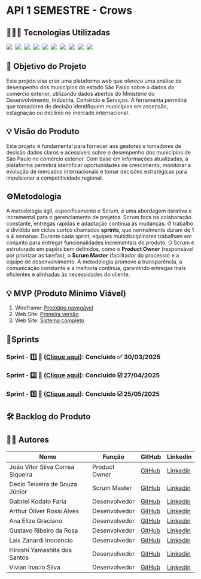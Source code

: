 # **API 1 SEMESTRE - Crows**

## 👨🏻‍💻 Tecnologias Utilizadas

<img src="https://img.shields.io/badge/Python-blue.svg?style=for-the-badge&logo=Python&logoColor=white"></imag>&nbsp;
<img src="https://img.shields.io/badge/Flask-green.svg?style=for-the-badge&logo=flask&logoColor=white"></imag>&nbsp;
<img src="https://img.shields.io/badge/Google Colab-yellow.svg?style=for-the-badge&logo=googlecolab&logoColor=white"></imag>&nbsp;
<img src="https://img.shields.io/badge/Visual Studio COde-blue.svg?style=for-the-badge"></imag>&nbsp;
<img src="https://img.shields.io/badge/Figma-red.svg?style=for-the-badge&logo=Figma&logoColor=white"></imag>&nbsp;
<img src="https://img.shields.io/badge/Htmlt5-orange.svg?style=for-the-badge&logo=html5&logoColor=white"></imag>&nbsp;
<img src="https://img.shields.io/badge/CSS3-yellow.svg?style=for-the-badge&logo=css3&logoColor=white"></imag>&nbsp;
<img src="https://img.shields.io/badge/Jira-blue.svg?style=for-the-badge&logo=jira&logoColor=white"></imag>&nbsp;
<img src="https://img.shields.io/badge/GitHub-black.svg?style=for-the-badge&logo=GitHub&logoColor=white"></imag>&nbsp;
<img src="https://img.shields.io/badge/Git-red.svg?style=for-the-badge&logo=Git&logoColor=white"></imag>&nbsp;


## 🎯 Objetivo do Projeto
Este projeto visa criar uma plataforma web que oferece uma análise de desempenho dos municípios do estado São Paulo sobre o dados do comércio exterior, utilizando dados abertos do Ministério do Desenvolvimento, Indústria, Comércio e Serviços. A ferramenta permitirá que tomadores de decisão identifiquem municípios em ascensão, estagnação ou declínio no mercado internacional.

## 💡 Visão do Produto
Este projeto é fundamental para fornecer aos gestores e tomadores de decisão dados claros e acessíveis sobre o desempenho dos municípios de São Paulo no comércio exterior. Com base em informações atualizadas, a plataforma permitirá identificar oportunidades de crescimento, monitorar a evolução de mercados internacionais e tomar decisões estratégicas para impulsionar a competitividade regional.

## ⚙️Metodologia
A metodologia ágil, especificamente o Scrum, é uma abordagem iterativa e incremental para o gerenciamento de projetos. Scrum foca na colaboração constante, entregas rápidas e adaptação contínua às mudanças. O trabalho é dividido em ciclos curtos chamados **sprints**, que normalmente duram de 1 a 4 semanas. Durante cada sprint, equipes multidisciplinares trabalham em conjunto para entregar funcionalidades incrementais do produto. O Scrum é estruturado em papéis bem definidos, como o **Product Owner** (responsável por priorizar as tarefas), o **Scrum Master** (facilitador do processo) e a equipe de desenvolvimento. A metodologia promove a transparência, a comunicação constante e a melhoria contínua, garantindo entregas mais eficientes e alinhadas às necessidades do cliente.

## 💡 MVP (Produto Mínimo Viável)

1. Wireframe: [Protótipo navegável]()
2. Web Site: [Primeira versão]()
3. Web Site: [Sistema completo]()


## 📅Sprints 

### Sprint - 1️⃣ 🎯 ([Clique aqui](/)):  Concluído ✅ 30/03/2025

### Sprint - 2️⃣ 🎯 ([Clique aqui](/)):  Concluído ☑️ 27/04/2025

### Sprint - 3️⃣ 🎯 ([Clique aqui](/)):  Concluído ☑️ 25/05/2025



## 🛠️ Backlog do Produto




## 👨‍💻 Autores
| Nome      | Função          | GitHub                          | Linkedin                      |
|-----------|-----------------|---------------------------------|--------------------------------|
| João Vitor Silva Correa Siqueira | Product Owner  | [GitHub](https://github.com/kakashinho) | [Linkedin](https://www.linkedin.com/in/joao-vitor-siqueira-a2a2a3227/)
|Decio Teixeira de Souza Júnior | Scrum Master | [GitHub](https://github.com/Deciosouza) | [Linkedin](https://www.linkedin.com/in/dcojunior/) |
| Gabriel Kodato Faria | Desenvolvedor | [GitHub](https://github.com/Kodatoo) | [Linkedin](https://www.linkedin.com/in/gabriel-kodato-faria-b745742b8/) |
| Arthur Óliver Rossi Alves | Desenvolvedor | [GitHub](https://github.com/arthur-oliver) | [Linkedin](https://www.linkedin.com/in/arthur-%C3%B3liver-728123350/?utm_source=share&utm_campaign=share_via&utm_content=profile&utm_medium=android_app) |
| Ana Elize Graciano | Desenvolvedor | [GitHub](https://github.com/Ane-Graciano) | [Linkedin](https://www.linkedin.com/in/ana-elize-graciano-107448359/) |
| Gustavo Ribeiro da Rosa | Desenvolvedor | [GitHub](https://github.com/gustasvos) | [Linkedin](https://www.linkedin.com/in/gustavo-rosa-46a251180/) |
| Lais Zanardi Inocencio | Desenvolvedor | [GitHub](https://github.com/lais-zanardi) | [Linkedin](https://www.linkedin.com/in/lais-zanardi-inocencio/) |
|Hiroshi Yamashita dos Santos | Desenvolvedor | [GitHub](https://github.com/Hiroshi-Yamashita-Santos) | [Linkedin](https://www.linkedin.com/in/hiroshi-yamashita-dos-santos-a29440359/) |
| Vivian Inacio Silva | Desenvolvedor | [GitHub](https://github.com/Vivian-Inacio) | [Linkedin](https://br.linkedin.com/in/vivian-in%C3%A1cio-silva-469094359) |



